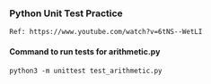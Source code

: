 ### Python Unit Test Practice
```
Ref: https://www.youtube.com/watch?v=6tNS--WetLI
```

#### Command to run tests for arithmetic.py
```
python3 -m unittest test_arithmetic.py
```


